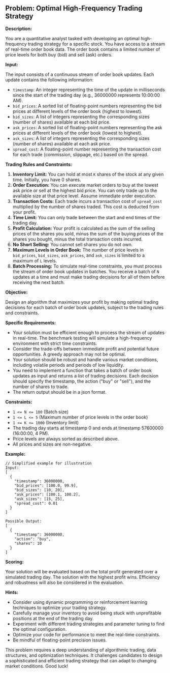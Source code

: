 ## Problem: Optimal High-Frequency Trading Strategy

**Description:**

You are a quantitative analyst tasked with developing an optimal high-frequency trading strategy for a specific stock. You have access to a stream of real-time order book data. The order book contains a limited number of price levels for both buy (bid) and sell (ask) orders.

**Input:**

The input consists of a continuous stream of order book updates. Each update contains the following information:

*   `timestamp`: An integer representing the time of the update in milliseconds since the start of the trading day (e.g., 36000000 represents 10:00:00 AM).
*   `bid_prices`: A sorted list of floating-point numbers representing the bid prices at different levels of the order book (highest to lowest).
*   `bid_sizes`: A list of integers representing the corresponding sizes (number of shares) available at each bid price.
*   `ask_prices`: A sorted list of floating-point numbers representing the ask prices at different levels of the order book (lowest to highest).
*   `ask_sizes`: A list of integers representing the corresponding sizes (number of shares) available at each ask price.
*   `spread_cost`: A floating-point number representing the transaction cost for each trade (commission, slippage, etc.) based on the spread.

**Trading Rules and Constraints:**

1.  **Inventory Limit:** You can hold at most `K` shares of the stock at any given time. Initially, you have 0 shares.
2.  **Order Execution:** You can execute market orders to buy at the lowest ask price or sell at the highest bid price. You can only trade up to the available size at that price level. Assume immediate order execution.
3.  **Transaction Costs:** Each trade incurs a transaction cost of `spread_cost` multiplied by the number of shares traded. This cost is deducted from your profit.
4.  **Time Limit:** You can only trade between the start and end times of the trading day.
5.  **Profit Calculation:** Your profit is calculated as the sum of the selling prices of the shares you sold, minus the sum of the buying prices of the shares you bought, minus the total transaction costs incurred.
6.  **No Short Selling:** You cannot sell shares you do not own.
7.  **Maximum Levels in Order Book:** The number of price levels in `bid_prices`, `bid_sizes`, `ask_prices`, and `ask_sizes` is limited to a maximum of `L` levels.
8.  **Batch Processing:** To simulate real-time constraints, you must process the stream of order book updates in batches. You receive a batch of `N` updates at a time and must make trading decisions for all of them before receiving the next batch.

**Objective:**

Design an algorithm that maximizes your profit by making optimal trading decisions for each batch of order book updates, subject to the trading rules and constraints.

**Specific Requirements:**

*   Your solution must be efficient enough to process the stream of updates in real-time. The benchmark testing will simulate a high-frequency environment with strict time constraints.
*   Consider the trade-offs between immediate profit and potential future opportunities. A greedy approach may not be optimal.
*   Your solution should be robust and handle various market conditions, including volatile periods and periods of low liquidity.
*   You need to implement a function that takes a batch of order book updates as input and returns a list of trading decisions. Each decision should specify the timestamp, the action ("buy" or "sell"), and the number of shares to trade.
*   The return output should be in a json format.

**Constraints:**

*   `1 <= N <= 100` (Batch size)
*   `1 <= L <= 5` (Maximum number of price levels in the order book)
*   `1 <= K <= 1000` (Inventory limit)
*   The trading day starts at timestamp 0 and ends at timestamp 57600000 (16:00:00, 4 PM).
*   Price levels are always sorted as described above.
*   All prices and sizes are non-negative.

**Example:**

```
// Simplified example for illustration
Input:
[
  {
    "timestamp": 36000000,
    "bid_prices": [100.0, 99.9],
    "bid_sizes": [10, 20],
    "ask_prices": [100.1, 100.2],
    "ask_sizes": [15, 25],
    "spread_cost": 0.01
  }
]

Possible Output:
[
  {
    "timestamp": 36000000,
    "action": "buy",
    "shares": 10
  }
]
```

**Scoring:**

Your solution will be evaluated based on the total profit generated over a simulated trading day. The solution with the highest profit wins. Efficiency and robustness will also be considered in the evaluation.

**Hints:**

*   Consider using dynamic programming or reinforcement learning techniques to optimize your trading strategy.
*   Carefully manage your inventory to avoid being stuck with unprofitable positions at the end of the trading day.
*   Experiment with different trading strategies and parameter tuning to find the optimal configuration.
*   Optimize your code for performance to meet the real-time constraints.
*   Be mindful of floating-point precision issues.

This problem requires a deep understanding of algorithmic trading, data structures, and optimization techniques. It challenges candidates to design a sophisticated and efficient trading strategy that can adapt to changing market conditions. Good luck!
